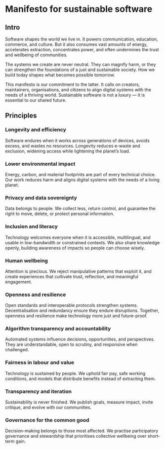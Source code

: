 # Manifesto for sustainable software

## Intro

Software shapes the world we live in. It powers communication, education, commerce, and culture. But it also consumes vast amounts of energy, accelerates extraction, concentrates power, and often undermines the trust and wellbeing of communities.  

The systems we create are never neutral. They can magnify harm, or they can strengthen the foundations of a just and sustainable society. How we build today shapes what becomes possible tomorrow.  

This manifesto is our commitment to the latter. It calls on creators, maintainers, organisations, and citizens to align digital systems with the needs of a thriving world. Sustainable software is not a luxury — it is essential to our shared future.  

## Principles

### Longevity and efficiency

Software endures when it works across generations of devices, avoids excess, and wastes no resources. Longevity reduces e-waste and exclusion, widening access while lightening the planet’s load.  

### Lower environmental impact

Energy, carbon, and material footprints are part of every technical choice. Our work reduces harm and aligns digital systems with the needs of a living planet.  

### Privacy and data sovereignty

Data belongs to people. We collect less, return control, and guarantee the right to move, delete, or protect personal information.  

### Inclusion and literacy

Technology welcomes everyone when it is accessible, multilingual, and usable in low-bandwidth or constrained contexts. We also share knowledge openly, building awareness of impacts so people can choose wisely.  

### Human wellbeing

Attention is precious. We reject manipulative patterns that exploit it, and create experiences that cultivate trust, reflection, and meaningful engagement.  

### Openness and resilience

Open standards and interoperable protocols strengthen systems. Decentralisation and redundancy ensure they endure disruptions. Together, openness and resilience make technology more just and future-proof.  

### Algorithm transparency and accountability

Automated systems influence decisions, opportunities, and perspectives. They are understandable, open to scrutiny, and responsive when challenged.  

### Fairness in labour and value

Technology is sustained by people. We uphold fair pay, safe working conditions, and models that distribute benefits instead of extracting them.  

### Transparency and iteration

Sustainability is never finished. We publish goals, measure impact, invite critique, and evolve with our communities.  

### Governance for the common good

Decision-making belongs to those most affected. We practise participatory governance and stewardship that prioritises collective wellbeing over short-term gain.   
